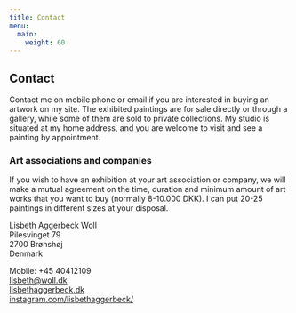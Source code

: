 ```yaml
---
title: Contact
menu:
  main:
    weight: 60
---
```


## Contact

Contact me on mobile phone or email if you are interested in buying an artwork on my site. The exhibited paintings are for sale directly or through a gallery, while some of them are sold to private collections. My studio is situated at my home address, and you are welcome to visit and see a painting by appointment.

### Art associations and companies

If you wish to have an exhibition at your art association or company, we will make a mutual agreement on the time, duration and minimum amount of art works that you want to buy (normally 8-10.000 DKK). I can put 20-25 paintings in different sizes at your disposal.

  


Lisbeth Aggerbeck Woll  
Pilesvinget 79  
2700 Brønshøj  
Denmark

Mobile: +45 40412109  
lisbeth@woll.dk  
[lisbethaggerbeck.dk](https://lisbethaggerbeck.dk)  
[instagram.com/lisbethaggerbeck/](https://instagram.com/lisbethaggerbeck/)
